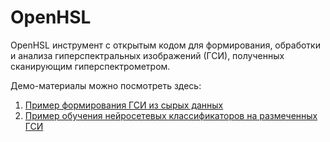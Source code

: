 # OpenHSL 
OpenHSL инструмент с открытым кодом для формирования, обработки и анализа гиперспектральных изображений (ГСИ), полученных сканирующим гиперспектрометром.

Демо-материалы можно посмотреть здесь:
1) [Пример формирования ГСИ из сырых данных](https://github.com/OpenHSL/OpenHSL/blob/main/Builder%20demo.ipynb)
2) [Пример обучения нейросетевых классификаторов на размеченных ГСИ](https://github.com/OpenHSL/OpenHSL/blob/main/TrainerPredictor%20demo.ipynb)
